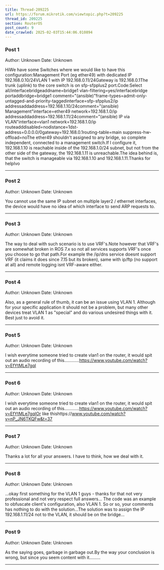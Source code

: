 ```yaml
---
title: Thread-209225
url: https://forum.mikrotik.com/viewtopic.php?t=209225
thread_id: 209225
section: RouterOS
post_count: 9
date_crawled: 2025-02-03T15:44:06.010894
---
```


### Post 1
Author: Unknown
Date: Unknown

HiWe have some Switches where we would like to have this configuration:Management Port (eg ether49) with dedicated IP 192.168.0.10/24VLAN 1 with IP 192.168.0.11/24Gateway is 192.168.0.1The trunk (uplink) to the core switch is on sfp-sfpplus2 port.Code:Select all/interfacebridgeaddname=bridge1 vlan-filtering=yes/interfacebridge portaddbridge=bridge1 comment="(ansible)"frame-types=admit-only-untagged-and-priority-taggedinterface=sfp-sfpplus2/ip addressaddaddress=192.168.1.10/24comment="(ansible) Management"interface=ether49 network=192.168.1.0/ip addressaddaddress=192.168.1.11/24comment="(ansible) IP via VLAN"interface=vlan1 network=192.168.1.0/ip routeadddisabled=nodistance=1dst-address=0.0.0.0/0gateway=192.168.0.1routing-table=main suppress-hw-offload=noThe ether49 shouldn't assigned to any bridge, so complete independent, connected to a management switch.If I configure it, 192.168.1.10 is reachable inside of the 192.168.1.0/24 subnet, but not from the other side of the gateway, the 192.168.1.11 is unreachable.The idea behind is, that the switch is manageable via 192.168.1.10 and 192.168.1.11.Thanks for helpIvo

---
### Post 2
Author: Unknown
Date: Unknown

You cannot use the same IP subnet on multiple layer2 / ethernet interfaces, the device would have no idea of which interface to send ARP requests to.

---
### Post 3
Author: Unknown
Date: Unknown

The way to deal with such scenario is to use VRF's.Note however that VRF's are somewhat broken in ROS 7.x so not all services supports VRF's once you choose to go that path.For example the /ip/dns service doesnt support VRF (it claims it does since 7.15 but its broken), same with ip/ftp (no support at all) and remote logging isnt VRF-aware either.

---
### Post 4
Author: Unknown
Date: Unknown

Also, as a general rule of thumb, it can be an issue using VLAN 1.  Although for your specific application it should not be a problem, but many other devices treat VLAN 1 as "special" and do various undesired things with it.  Best just to avoid it.

---
### Post 5
Author: Unknown
Date: Unknown

I wish everytime someone tried to create vlan1 on the router, it would spit out an audio recording of this............https://www.youtube.com/watch?v=EfYtMLe7gqI

---
### Post 6
Author: Unknown
Date: Unknown

I wish everytime someone tried to create vlan1 on the router, it would spit out an audio recording of this............https://www.youtube.com/watch?v=EfYtMLe7gqIOr like thishttps://www.youtube.com/watch?v=nP_JN6TKQFw&t=37

---
### Post 7
Author: Unknown
Date: Unknown

Thanks a lot for all your answers. I have to think, how we deal with it.

---
### Post 8
Author: Unknown
Date: Unknown

...okay first something for the VLAN 1 guys - thanks for that not very professional and not very respect full answers... The code was an example to obfuscate client's configuration, also VLAN 1. So or so, your comments has nothing to do with the solution...The solution was to assign the IP 192.168.1.11/24 not to the VLAN, it should be on the bridge...

---
### Post 9
Author: Unknown
Date: Unknown

As the saying goes, garbage in garbage out.By  the way your conclusion is wrong, but since you seem content with it.........

---

